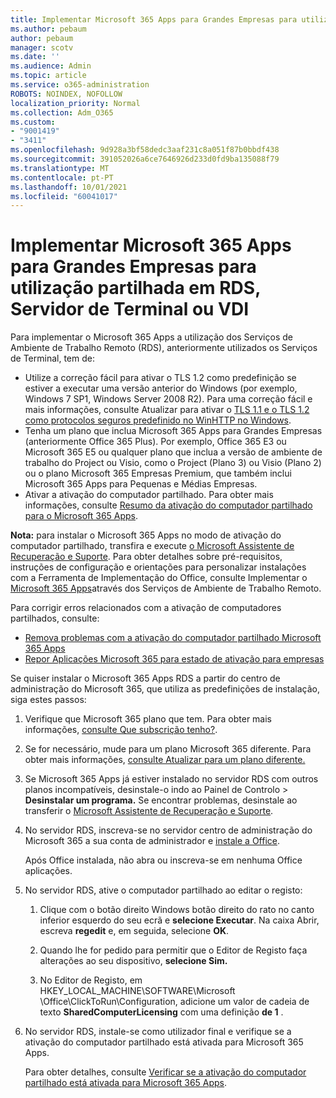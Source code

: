 ```yaml
---
title: Implementar Microsoft 365 Apps para Grandes Empresas para utilização partilhada em RDS, Servidor de Terminal ou VDI
ms.author: pebaum
author: pebaum
manager: scotv
ms.date: ''
ms.audience: Admin
ms.topic: article
ms.service: o365-administration
ROBOTS: NOINDEX, NOFOLLOW
localization_priority: Normal
ms.collection: Adm_O365
ms.custom:
- "9001419"
- "3411"
ms.openlocfilehash: 9d928a3bf58dedc3aaf231c8a051f87b0bbdf438
ms.sourcegitcommit: 391052026a6ce7646926d233d0fd9ba135088f79
ms.translationtype: MT
ms.contentlocale: pt-PT
ms.lasthandoff: 10/01/2021
ms.locfileid: "60041017"
---
```

# <a name="deploying-microsoft-365-apps-for-enterprise-for-shared-use-on-rds-terminal-server-or-vdi"></a>Implementar Microsoft 365 Apps para Grandes Empresas para utilização partilhada em RDS, Servidor de Terminal ou VDI

Para implementar o Microsoft 365 Apps a utilização dos Serviços de Ambiente de Trabalho Remoto (RDS), anteriormente utilizados os Serviços de Terminal, tem de:

- Utilize a correção fácil para ativar o TLS 1.2 como predefinição se estiver a executar uma versão anterior do Windows (por exemplo, Windows 7 SP1, Windows Server 2008 R2). Para uma correção fácil e mais informações, consulte Atualizar para ativar o [TLS 1.1 e o TLS 1.2 como protocolos seguros predefinido no WinHTTP no Windows](https://support.microsoft.com/en-us/topic/update-to-enable-tls-1-1-and-tls-1-2-as-default-secure-protocols-in-winhttp-in-windows-c4bd73d2-31d7-761e-0178-11268bb10392#bkmk_easy). 
- Tenha um plano que inclua Microsoft 365 Apps para Grandes Empresas (anteriormente Office 365 Plus). Por exemplo, Office 365 E3 ou Microsoft 365 E5 ou qualquer plano que inclua a versão de ambiente de trabalho do Project ou Visio, como o Project (Plano 3) ou Visio (Plano 2) ou o plano Microsoft 365 Empresas Premium, que também inclui Microsoft 365 Apps para Pequenas e Médias Empresas.
- Ativar a ativação do computador partilhado. Para obter mais informações, consulte [Resumo da ativação do computador partilhado para o Microsoft 365 Apps](https://docs.microsoft.com/deployoffice/overview-shared-computer-activation).

**Nota:** para instalar o Microsoft 365 Apps no modo de ativação do computador partilhado, transfira e execute [o Microsoft Assistente de Recuperação e Suporte](https://docs.microsoft.com/alchemyinsights/deploy-o365-remotely-to-rds). Para obter detalhes sobre pré-requisitos, instruções de configuração e orientações para personalizar instalações com a Ferramenta de Implementação do Office, consulte Implementar o [Microsoft 365 Apps](https://docs.microsoft.com/deployoffice/deploy-microsoft-365-apps-remote-desktop-services)através dos Serviços de Ambiente de Trabalho Remoto.

Para corrigir erros relacionados com a ativação de computadores partilhados, consulte:

- [Remova problemas com a ativação do computador partilhado Microsoft 365 Apps](https://docs.microsoft.com/deployoffice/troubleshoot-shared-computer-activation)
- [Repor Aplicações Microsoft 365 para estado de ativação para empresas](https://docs.microsoft.com/office/troubleshoot/activation/reset-office-365-proplus-activation-state)

Se quiser instalar o Microsoft 365 Apps RDS a partir do centro de administração do Microsoft 365, que utiliza as predefinições de instalação, siga estes passos:

1. Verifique que Microsoft 365 plano que tem. Para obter mais informações, [consulte Que subscrição tenho?](https://docs.microsoft.com/microsoft-365/admin/admin-overview/what-subscription-do-i-have).

1. Se for necessário, mude para um plano Microsoft 365 diferente. Para obter mais informações, [consulte Atualizar para um plano diferente.](https://docs.microsoft.com/microsoft-365/commerce/subscriptions/upgrade-to-different-plan)

1. Se Microsoft 365 Apps já estiver instalado no servidor RDS com outros planos incompatíveis, desinstale-o indo ao Painel de Controlo  >  **Desinstalar um programa.** Se encontrar problemas, desinstale ao transferir o [Microsoft Assistente de Recuperação e Suporte](https://aka.ms/SARA-OfficeUninstall-Alchemy).

1. No servidor RDS, inscreva-se no servidor centro de administração do Microsoft 365 a sua conta de administrador e [instale a Office](https://portal.office.com/OLS/MySoftware.aspx).

   Após Office instalada, não abra ou inscreva-se em nenhuma Office aplicações.

1. No servidor RDS, ative o computador partilhado ao editar o registo:

   1. Clique com o botão direito Windows botão direito do rato no canto inferior esquerdo do seu ecrã e **selecione Executar**. Na caixa Abrir, escreva **regedit** e, em seguida, selecione **OK**.

   1. Quando lhe for pedido para permitir que o Editor de Registo faça alterações ao seu dispositivo, **selecione Sim.**

   1. No Editor de Registo, em HKEY_LOCAL_MACHINE\SOFTWARE\Microsoft \Office\ClickToRun\Configuration, adicione um valor de cadeia de texto **SharedComputerLicensing** com uma definição **de 1** .

1. No servidor RDS, instale-se como utilizador final e verifique se a ativação do computador partilhado está ativada para Microsoft 365 Apps. 

   Para obter detalhes, consulte [Verificar se a ativação do computador partilhado está ativada para Microsoft 365 Apps](https://docs.microsoft.com/deployoffice/troubleshoot-shared-computer-activation#verify-that-shared-computer-activation-is-enabled-for-microsoft-365-apps).